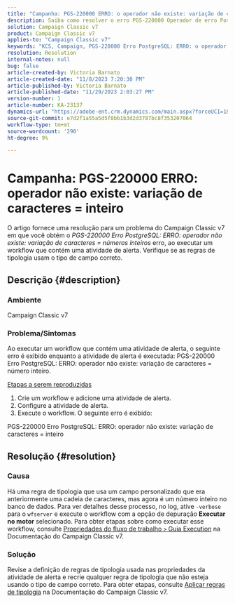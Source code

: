 ```yaml
---
title: "Campanha: PGS-220000 ERRO: o operador não existe: variação de caracteres = inteiro"
description: Saiba como resolver o erro PGS-220000 Operador de erro PostgreSQL ERROR não existe variação de caracteres = inteiro
solution: Campaign Classic v7
product: Campaign Classic v7
applies-to: "Campaign Classic v7"
keywords: "KCS, Campaign, PGS-220000 Erro PostgreSQL: ERRO: o operador não existe: variação de caracteres = inteiro, Campaign v7, banco de dados, solução de problemas"
resolution: Resolution
internal-notes: null
bug: false
article-created-by: Victoria Barnato
article-created-date: "11/8/2023 7:20:30 PM"
article-published-by: Victoria Barnato
article-published-date: "11/29/2023 2:03:27 PM"
version-number: 1
article-number: KA-23137
dynamics-url: "https://adobe-ent.crm.dynamics.com/main.aspx?forceUCI=1&pagetype=entityrecord&etn=knowledgearticle&id=1bd2b3da-6b7e-ee11-8179-6045bd006c82"
source-git-commit: e7d2f1a55a5d5f8bb1b3d2d3787bc8f353207064
workflow-type: tm+mt
source-wordcount: '290'
ht-degree: 9%

---
```


# Campanha: PGS-220000 ERRO: operador não existe: variação de caracteres = inteiro


O artigo fornece uma resolução para um problema do Campaign Classic v7 em que você obtém o *PGS-220000 Erro PostgreSQL: ERRO: operador não existe: variação de caracteres = números inteiros* erro, ao executar um workflow que contém uma atividade de alerta. Verifique se as regras de tipologia usam o tipo de campo correto.

## Descrição {#description}


### Ambiente

Campaign Classic v7

### Problema/Sintomas

Ao executar um workflow que contém uma atividade de alerta, o seguinte erro é exibido enquanto a atividade de alerta é executada: PGS-220000 Erro PostgreSQL: ERRO: operador não existe: variação de caracteres = número inteiro.

<u>Etapas a serem reproduzidas</u>

1. Crie um workflow e adicione uma atividade de alerta.
2. Configure a atividade de alerta.
3. Execute o workflow. O seguinte erro é exibido:


PGS-220000 Erro PostgreSQL: ERRO: operador não existe: variação de caracteres = inteiro


## Resolução {#resolution}


### Causa

Há uma regra de tipologia que usa um campo personalizado que era anteriormente uma cadeia de caracteres, mas agora é um número inteiro no banco de dados. Para ver detalhes desse processo, no log, ative `-verbose` para o `wfserver` e execute o workflow com a opção de depuração <b>Executar no motor</b> selecionado. Para obter etapas sobre como executar esse workflow, consulte [Propriedades do fluxo de trabalho `>`  Guia Execution](https://experienceleague.adobe.com/docs/campaign-classic/using/automating-with-workflows/advanced-management/workflow-properties.html?lang=pt-BR#execution) na Documentação do Campaign Classic v7.

### Solução

Revise a definição de regras de tipologia usada nas propriedades da atividade de alerta e recrie qualquer regra de tipologia que não esteja usando o tipo de campo correto. Para obter etapas, consulte [Aplicar regras de tipologia](https://experienceleague.adobe.com/docs/campaign-classic/using/orchestrating-campaigns/campaign-optimization/applying-rules.html) na Documentação do Campaign Classic v7.


